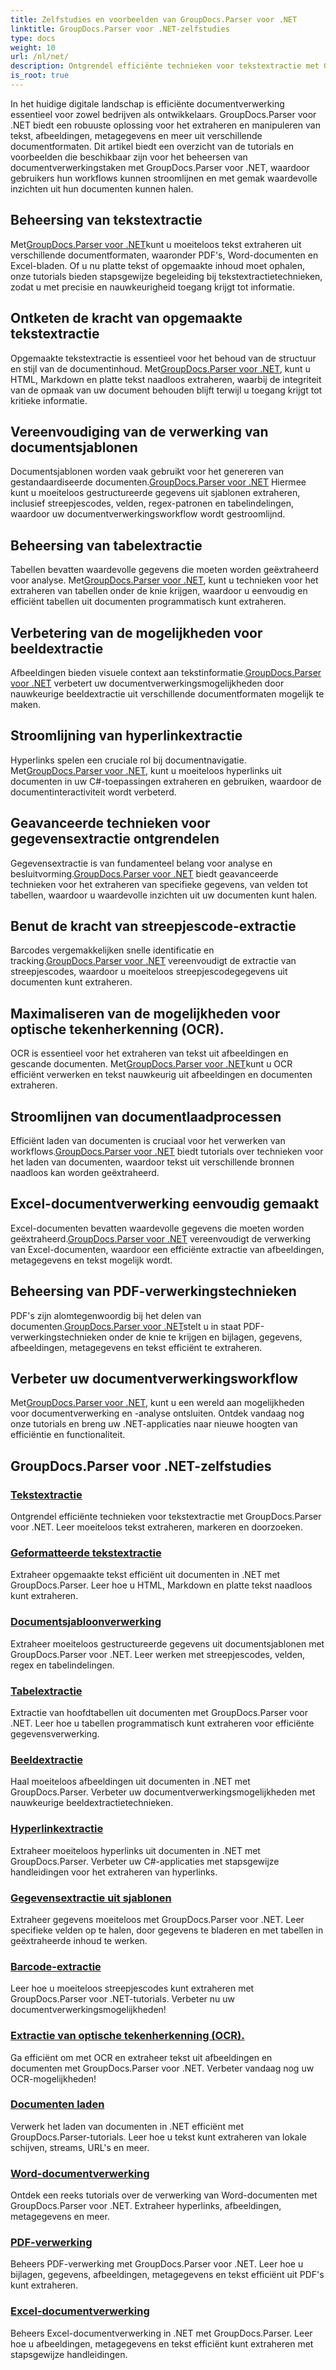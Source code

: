 ```yaml
---
title: Zelfstudies en voorbeelden van GroupDocs.Parser voor .NET
linktitle: GroupDocs.Parser voor .NET-zelfstudies
type: docs
weight: 10
url: /nl/net/
description: Ontgrendel efficiënte technieken voor tekstextractie met GroupDocs.Parser voor .NET. Extraheer, markeer en zoek tekst naadloos voor een betere documentverwerking.
is_root: true
---
```

In het huidige digitale landschap is efficiënte documentverwerking essentieel voor zowel bedrijven als ontwikkelaars. GroupDocs.Parser voor .NET biedt een robuuste oplossing voor het extraheren en manipuleren van tekst, afbeeldingen, metagegevens en meer uit verschillende documentformaten. Dit artikel biedt een overzicht van de tutorials en voorbeelden die beschikbaar zijn voor het beheersen van documentverwerkingstaken met GroupDocs.Parser voor .NET, waardoor gebruikers hun workflows kunnen stroomlijnen en met gemak waardevolle inzichten uit hun documenten kunnen halen.

## Beheersing van tekstextractie
 Met[GroupDocs.Parser voor .NET](./text-extraction/)kunt u moeiteloos tekst extraheren uit verschillende documentformaten, waaronder PDF's, Word-documenten en Excel-bladen. Of u nu platte tekst of opgemaakte inhoud moet ophalen, onze tutorials bieden stapsgewijze begeleiding bij tekstextractietechnieken, zodat u met precisie en nauwkeurigheid toegang krijgt tot informatie.

## Ontketen de kracht van opgemaakte tekstextractie
 Opgemaakte tekstextractie is essentieel voor het behoud van de structuur en stijl van de documentinhoud. Met[GroupDocs.Parser voor .NET](./formatted-text-extraction/), kunt u HTML, Markdown en platte tekst naadloos extraheren, waarbij de integriteit van de opmaak van uw document behouden blijft terwijl u toegang krijgt tot kritieke informatie.

## Vereenvoudiging van de verwerking van documentsjablonen
 Documentsjablonen worden vaak gebruikt voor het genereren van gestandaardiseerde documenten.[GroupDocs.Parser voor .NET](./document-template-processing/) Hiermee kunt u moeiteloos gestructureerde gegevens uit sjablonen extraheren, inclusief streepjescodes, velden, regex-patronen en tabelindelingen, waardoor uw documentverwerkingsworkflow wordt gestroomlijnd.

## Beheersing van tabelextractie
Tabellen bevatten waardevolle gegevens die moeten worden geëxtraheerd voor analyse. Met[GroupDocs.Parser voor .NET](./table-extraction/), kunt u technieken voor het extraheren van tabellen onder de knie krijgen, waardoor u eenvoudig en efficiënt tabellen uit documenten programmatisch kunt extraheren.

## Verbetering van de mogelijkheden voor beeldextractie
 Afbeeldingen bieden visuele context aan tekstinformatie.[GroupDocs.Parser voor .NET](./image-extraction/) verbetert uw documentverwerkingsmogelijkheden door nauwkeurige beeldextractie uit verschillende documentformaten mogelijk te maken.

## Stroomlijning van hyperlinkextractie
 Hyperlinks spelen een cruciale rol bij documentnavigatie. Met[GroupDocs.Parser voor .NET](./hyperlink-extraction/), kunt u moeiteloos hyperlinks uit documenten in uw C#-toepassingen extraheren en gebruiken, waardoor de documentinteractiviteit wordt verbeterd.

## Geavanceerde technieken voor gegevensextractie ontgrendelen
 Gegevensextractie is van fundamenteel belang voor analyse en besluitvorming.[GroupDocs.Parser voor .NET](./data-extraction-from-templates/) biedt geavanceerde technieken voor het extraheren van specifieke gegevens, van velden tot tabellen, waardoor u waardevolle inzichten uit uw documenten kunt halen.

## Benut de kracht van streepjescode-extractie
Barcodes vergemakkelijken snelle identificatie en tracking.[GroupDocs.Parser voor .NET](./barcode-extraction/) vereenvoudigt de extractie van streepjescodes, waardoor u moeiteloos streepjescodegegevens uit documenten kunt extraheren.

## Maximaliseren van de mogelijkheden voor optische tekenherkenning (OCR).
 OCR is essentieel voor het extraheren van tekst uit afbeeldingen en gescande documenten. Met[GroupDocs.Parser voor .NET](./ocr-extraction/)kunt u OCR efficiënt verwerken en tekst nauwkeurig uit afbeeldingen en documenten extraheren.

## Stroomlijnen van documentlaadprocessen
 Efficiënt laden van documenten is cruciaal voor het verwerken van workflows.[GroupDocs.Parser voor .NET](./document-loading/) biedt tutorials over technieken voor het laden van documenten, waardoor tekst uit verschillende bronnen naadloos kan worden geëxtraheerd.

## Excel-documentverwerking eenvoudig gemaakt
 Excel-documenten bevatten waardevolle gegevens die moeten worden geëxtraheerd.[GroupDocs.Parser voor .NET](./excel-document-processing/) vereenvoudigt de verwerking van Excel-documenten, waardoor een efficiënte extractie van afbeeldingen, metagegevens en tekst mogelijk wordt.

## Beheersing van PDF-verwerkingstechnieken
 PDF's zijn alomtegenwoordig bij het delen van documenten.[GroupDocs.Parser voor .NET](./pdf-processing/)stelt u in staat PDF-verwerkingstechnieken onder de knie te krijgen en bijlagen, gegevens, afbeeldingen, metagegevens en tekst efficiënt te extraheren.

## Verbeter uw documentverwerkingsworkflow
 Met[GroupDocs.Parser voor .NET](./word-document-processing/), kunt u een wereld aan mogelijkheden voor documentverwerking en -analyse ontsluiten. Ontdek vandaag nog onze tutorials en breng uw .NET-applicaties naar nieuwe hoogten van efficiëntie en functionaliteit.

## GroupDocs.Parser voor .NET-zelfstudies
### [Tekstextractie](./text-extraction/)
Ontgrendel efficiënte technieken voor tekstextractie met GroupDocs.Parser voor .NET. Leer moeiteloos tekst extraheren, markeren en doorzoeken.
### [Geformatteerde tekstextractie](./formatted-text-extraction/)
Extraheer opgemaakte tekst efficiënt uit documenten in .NET met GroupDocs.Parser. Leer hoe u HTML, Markdown en platte tekst naadloos kunt extraheren.
### [Documentsjabloonverwerking](./document-template-processing/)
Extraheer moeiteloos gestructureerde gegevens uit documentsjablonen met GroupDocs.Parser voor .NET. Leer werken met streepjescodes, velden, regex en tabelindelingen.
### [Tabelextractie](./table-extraction/)
Extractie van hoofdtabellen uit documenten met GroupDocs.Parser voor .NET. Leer hoe u tabellen programmatisch kunt extraheren voor efficiënte gegevensverwerking.
### [Beeldextractie](./image-extraction/)
Haal moeiteloos afbeeldingen uit documenten in .NET met GroupDocs.Parser. Verbeter uw documentverwerkingsmogelijkheden met nauwkeurige beeldextractietechnieken.
### [Hyperlinkextractie](./hyperlink-extraction/)
Extraheer moeiteloos hyperlinks uit documenten in .NET met GroupDocs.Parser. Verbeter uw C#-applicaties met stapsgewijze handleidingen voor het extraheren van hyperlinks.
### [Gegevensextractie uit sjablonen](./data-extraction-from-templates/)
Extraheer gegevens moeiteloos met GroupDocs.Parser voor .NET. Leer specifieke velden op te halen, door gegevens te bladeren en met tabellen in geëxtraheerde inhoud te werken.
### [Barcode-extractie](./barcode-extraction/)
Leer hoe u moeiteloos streepjescodes kunt extraheren met GroupDocs.Parser voor .NET-tutorials. Verbeter nu uw documentverwerkingsmogelijkheden!
### [Extractie van optische tekenherkenning (OCR).](./ocr-extraction/)
Ga efficiënt om met OCR en extraheer tekst uit afbeeldingen en documenten met GroupDocs.Parser voor .NET. Verbeter vandaag nog uw OCR-mogelijkheden!
### [Documenten laden](./document-loading/)
Verwerk het laden van documenten in .NET efficiënt met GroupDocs.Parser-tutorials. Leer hoe u tekst kunt extraheren van lokale schijven, streams, URL's en meer.
### [Word-documentverwerking](./word-document-processing/)
Ontdek een reeks tutorials over de verwerking van Word-documenten met GroupDocs.Parser voor .NET. Extraheer hyperlinks, afbeeldingen, metagegevens en meer.
### [PDF-verwerking](./pdf-processing/)
Beheers PDF-verwerking met GroupDocs.Parser voor .NET. Leer hoe u bijlagen, gegevens, afbeeldingen, metagegevens en tekst efficiënt uit PDF's kunt extraheren.
### [Excel-documentverwerking](./excel-document-processing/)
Beheers Excel-documentverwerking in .NET met GroupDocs.Parser. Leer hoe u afbeeldingen, metagegevens en tekst efficiënt kunt extraheren met stapsgewijze handleidingen.